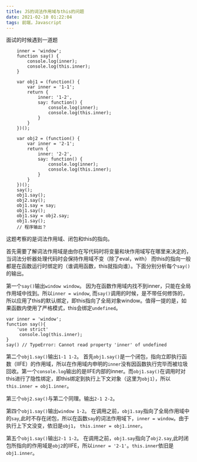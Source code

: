 ```yaml
---
title: JS的词法作用域与this的问题
date: 2021-02-10 01:22:04
tags: 前端，Javascript
---
```

面试的时候遇到一道题
```
    inner = 'window';
    function say() {
        console.log(inner);
        console.log(this.inner);
    }

    var obj1 = (function() {
        var inner = '1-1';
        return {
            inner: '1-2',
            say: function() {
                console.log(inner);
                console.log(this.inner);
            }
        }
    })();

    var obj2 = (function() {
        var inner = '2-1';
        return {
            inner: '2-2',
            say: function() {
                console.log(inner);
                console.log(this.inner);
            }
        }
    })();
    say();
    obj1.say();
    obj2.say();
    obj1.say = say;
    obj1.say();
    obj1.say = obj2.say;
    obj1.say();
    // 程序输出？

```
这题考察的是词法作用域、闭包和this的指向。

首先需要了解词法作用域是由你在写代码时将变量和块作用域写在哪里来决定的，当词法分析器处理代码时会保持作用域不变（除了eval，with）
而this的指向一般都是在函数运行时绑定的（谁调用函数，this就指向谁）。下面分别分析每个`say()`的输出。

第一个`say()`输出`window window`。
因为在函数作用域内找不到inner，只能在全局作用域中找到。所以`inner = window`, 而`say()`调用的时候，是不带任何修饰的，所以应用了this的默认绑定，即this指向了全局对象window。值得一提的是，如果函数内使用了严格模式，this会绑定`undefined`。
```
var inner = 'window';
function say(){
    'use strict'
     console.log(this.inner);
}
say() // TypeError: Cannot read property 'inner' of undefined
```

第二个`obj1.say()`输出`1-1 1-2`。
首先`obj1.say()`是一个闭包，指向立即执行函数（IIFE）的作用域，所以在作用域内申明的`inner`没有因函数执行完毕而被垃圾回收。第一个`console.log`输出的是IIFE内部的inner。而`obj1.say()`在调用时对this进行了隐性绑定，即this绑定到执行上下文对象（这里为`obj1`），所以`this.inner = obj1.inner`。

第三个`obj2.say()`与第二个同理。输出`2-1 2-2`。

第四个`obj1.say()`输出`window 1-2`。
在调用之前，`obj1.say`指向了全局作用域中的`say`,此时不存在闭包，所以在函数`say`的词法作用域下，`inner = window`。由于执行上下文没变，依旧是`obj1`， `this.inner = obj1.inner`。

第五个`obj1.say()`输出`2-1 1-2`。
在调用之前，`obj1.say`指向了`obj2.say`,此时闭包所指向的作用域是`obj2`的IIFE，所以`inner = '2-1'`。`this.inner`依旧是`obj1.inner`。
